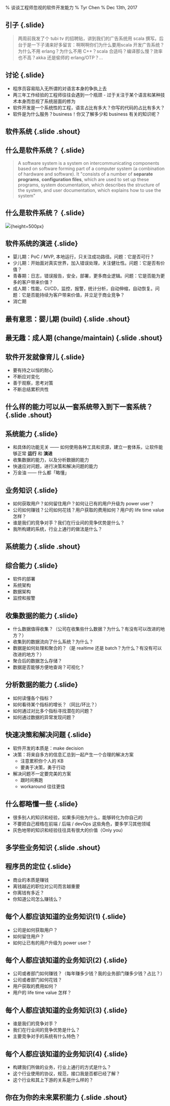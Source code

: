 % 谈谈工程师忽视的软件开发能力
% Tyr Chen
% Dec 13th, 2017

## 引子 {.slide}

> 两周前我发了个 tubi tv 的招聘贴，讲到我们的广告系统用 scala 撰写。后台于是一下子涌来好多留言：啊啊啊你们为什么要用scala 开发广告系统？为什么不用 erlang？为什么不用 C++？scala 合适吗？编译那么慢？效率也不高？akka 还是偷师的 erlang/OTP？...

## 讨论 {.slide}

* 程序员容易陷入无所谓的对语言本身的争执上去
* 两三年工作经验的工程师往往会遇到一个瓶颈 - 过于关注于某个语言和某种技术本身而忽视了系统层面的修为
* 软件开发是一个系统性的工程，语言占比有多大？你写的代码的占比有多大？
* 软件是为什么服务？business！你又了解多少和 business 有关的知识呢？

## 软件系统 {.slide .shout}

## 什么是软件系统？ {.slide}

> A software system is a system on intercommunicating components based on software forming part of a computer system (a combination of hardware and software). It "consists of a number of __separate programs__, __configuration files__, which are used to set up these programs, system documentation, which describes the structure of the system, and user documentation, which explains how to use the system"

## 什么是软件系统？ {.slide}

![](images/software_system.jpg){height=500px}

## 软件系统的演进 {.slide}

* 婴儿期：PoC / MVP, 本地运行，只关注成功路径。问题：它是否可行？
* 少儿期：开始面对真实世界，加入错误处理，关注健壮性。问题：它是否有价值？
* 青春期：日志，错误报告，安全，部署，更多商业逻辑。问题：它是否能为更多的客户带来价值？
* 成人期：性能，CI/CD，监控，报警，统计分析，自动伸缩，自动恢复。问题：它是否能持续为客户带来价值，并立足于商业竞争？
* 消亡期

## 最有意思：婴儿期 (build) {.slide .shout}

## 最无趣：成人期 (change/maintain) {.slide .shout}

## 软件开发就像育儿 {.slide}

* 要有持之以恒的耐心
* 不断应对变化
* 善于观察，思考对策
* 不断总结累积共性

## 什么样的能力可以从一套系统带入到下一套系统？{.slide .shout}

## 系统能力 {.slide}

* 和具体的功能无关 —— 如何使用各种工具和资源，建立一套体系，让软件能够正常 __运行__ 和 __演进__
* 收集数据的能力，以及分析数据的能力
* 快速应对问题，进行决策和解决问题的能力
* 万金油 —— 什么都「略懂」

## 业务知识 {.slide}

* 如何获取用户？如何留住用户？如何让已有的用户升级为 power user？
* 公司如何赚钱？公司如何花钱？用户获取的费用如何？用户的 life time value 怎样？
* 谁是我们的竞争对手？我们在行业间的竞争优势是什么？
* 我所构建的系统，行业上通行的做法是什么？

## 系统能力 {.slide .shout}

## 综合能力 {.slide}

* 软件的部署
* 系统架构
* 数据架构
* 监控和报警

## 收集数据的能力 {.slide}

* 什么数据值得收集？（公司在收集些什么数据？为什么？有没有可以改进的地方？）
* 收集到的数据流向了什么系统？为什么？
* 数据是如何处理和聚合的？（是 realtime 还是 batch？为什么？有没有可以改进的地方？）
* 聚合后的数据怎么存储？
* 数据是否能够方便地查询？可视化？

## 分析数据的能力 {.slide}

* 如何读懂各个指标？
* 如何看待某个指标的增长？（同比/环比？）
* 如何通过对比多个指标寻找潜在的问题？
* 如何通过数据的异常发现问题？

## 快速决策和解决问题 {.slide}

* 软件开发的本质是：make decision
* 决策：将来自多方的信息汇总到一起产生一个合理的解决方案
  - 注意累积你个人的 KB
  - 要勇于决策，勇于行动
* 解决问题不一定要完美的方案
  - 跟时间赛跑
  - workaround 往往更佳

## 什么都略懂一些 {.slide}

* 很多别人的知识和经验，如果多问些为什么，能够转化为你自己的
* 不要把自己桎梏在前端 / 后端 / devOps 这些角色，要多学习其他领域
* 灰色地带的知识和经验往往具有很大的价值（Only you）

## 多学些业务知识 {.slide .shout}

## 程序员的定位 {.slide}

* 商业的本质是赚钱
* 离钱越近的职位对公司而言越重要
* 你离钱有多近？
* 你知道公司怎么赚钱么？

## 每个人都应该知道的业务知识(1) {.slide}

* 公司是如何获取用户？
* 如何留住用户？
* 如何让已有的用户升级为 power user？

## 每个人都应该知道的业务知识(2) {.slide}

* 公司或者部门如何赚钱？（每年赚多少钱？我的业务部门赚多少钱？占比？）
* 公司或者部门如何花钱？
* 用户获取的费用如何？
* 用户的 life time value 怎样？

## 每个人都应该知道的业务知识(3) {.slide}

* 谁是我们的竞争对手？
* 我们在行业间的竞争优势是什么？
* 主要竞争对手的系统有什么特色？

## 每个人都应该知道的业务知识(4) {.slide}

* 构建我们所做的业务，行业上通行的方式是什么？
* 这个行业使用的协议，规范，接口我是否都已经了解？
* 这个行业和其上下游的关系是什么样的？

## 你在为你的未来累积能力 {.slide .shout}
